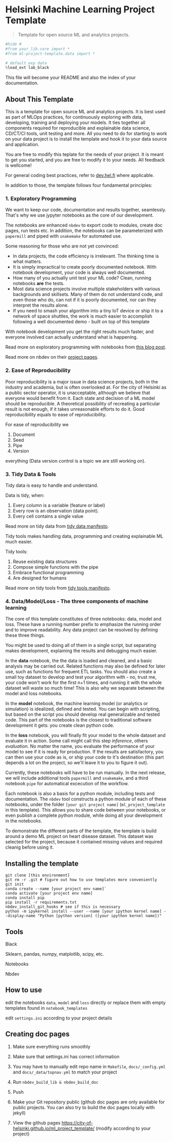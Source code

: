 # Helsinki Machine Learning Project Template
> Template for open source ML and analytics projects.


```python
#hide #
#from your_lib.core import *
#from ml-project-template.data import *
```

```python
# default_exp data
%load_ext lab_black
```

This file will become your README and also the index of your documentation.

## About This Template

This is a template for open source ML and analytics projects.
It is best used as part of MLOps practices, for continuously exploring with data, developing, training and deploying your models.
It ties together all components required for reproducible and explainable data science, CD/CT/CI tools, unit testing and more. 
All you need to do for starting to work on your data project is to install the template and hook it to your data source and application.

You are free to modify this teplate for the needs of your project.
It is meant to get you started, and you are free to modify it to your needs. All feedback is wellcome!

For general coding best practices, refer to [dev.hel.fi](https://dev.hel.fi/) where applicable.

In addition to those, the template follows four fundamental principles:

### 1. Exploratory Programming

We want to keep our code, documentation and results together, seamlessly.
That's why we use jypyter notebooks as the core of our development.

The notebooks are enhanced `nbdev` to export code to modules, create doc pages, run tests etc.
In addition, the notebooks can be parameterized with `papermill` and piped with `snakemake` for automated use.

Some reasoning for those who are not yet convinced:

- In data projects, the code efficiency is irrelevant. The thinking time is what matters.
- It is simply impractical to create poorly documented notebook. With notebook development, your code is always well documented.
- How many of you actually unit test your ML code? Clean, running notebooks **are** the tests. 
- Most data science projects involve multiple stakeholders with various backgrounds and skillsets.
Many of them do not understand code, and even those who do, can not if it is poorly documented, nor can they interpret the results alone.
- If you need to smash your algorithm into a tiny IoT device or ship it to a network of space shuttles,
the work is much easier to accomplish following a well documented demo - built on top of this template

With notebook development you get the right results much faster, and everyone involved can actually understand what is happening.

Read more on exploratory programming with notebooks from [this blog post](https://www.fast.ai/2019/12/02/nbdev/).

Read more on nbdev on their [project pages](https://nbdev.fast.ai/).

### 2. Ease of Reproducibility

Poor reproducibility is a major issue in data science projects, both in the industry and academia, but is often overlooked at.
For the city of Helsinki as a public sector operator, it is unacceptable, although we believe that everyone would benefit from it. 
Each state and decision of a ML model should be reproducible.
A theoretical possibility of recreating a particular result is not enough, if it takes unreasonable efforts to do it.
Good reproducibility equals to ease of reproducibility.

For ease of reproducibility we 

1. Document
2. Seed
3. Pipe
4. Version

everything (Data version control is a topic we are still working on).

### 3. Tidy Data & Tools

Tidy data is easy to handle and understand.

Data is tidy, when:

1. Every column is a variable (feature or label)
2. Every row is an observation (data point).
3. Every cell contains a single value

Read more on tidy data from [tidy data manifesto](https://vita.had.co.nz/papers/tidy-data.html).

Tidy tools makes handling data, programming and creating explainable ML much easier.

Tidy tools:

1. Reuse existing data structures
2. Compose simple functions with the pipe
3. Embrace functional programming
4. Are designed for humans

Read more on tidy tools from [tidy tools manifesto](https://cran.r-project.org/web/packages/tidyverse/vignettes/manifesto.html).

### 4. Data/Model/Loss - The three components of machine learning

The core of this template constitutes of three notebooks: data, model and loss.
These have a running number prefix to emphasize the running order and to improve readability.
Any data project can be resolved by defining these three things.

You might be used to doing all of them in a single script,
but separating makes development, explaining the results and debugging much easier. 

In the **data** notebook, the the data is loaded and cleaned, and a basic analysis may be carried out.
Related functions may also be defined for later use, such as functions for frequent ETL tasks.
You should also create a small toy dataset to develop and test your algorithm with - no,
trust me, your code won't work for the first n+1 times, and running it with the whole dataset will waste so much time!
This is also why we separate between the model and loss notebooks.

In the **model** notebook, the machine learning model (or analytics or simulation) is idealized, defined and tested.
You can begin with scripting, but based on the script you should develop real generalizable and tested code.
This part of the notebooks is the closest to traditional software development it gets: you create clean python code. 

In the **loss** notebook, you will finally fit your model to the whole dataset and evaluate it in action.
Some call might call this step *inference*, others *evaluation*. No matter the name, you evaluate the performance of your model to see if it is ready for production.
If the results are satisfactory, you can then use your code as is, or ship your code to it's destination
(this part depends a lot on the project, so we'll leave it to you to figure it out).

Currently, these notebooks will have to be run manually.
In the next release, we will include additional tools `papermill` and `snakemake`,
and a third notebook `pipe` for automatical excecution of the workflow.

Each notebook is also a basis for a python module, including tests and documentation.
The `nbdev` tool constructs a python module of each of these notebooks, under the folder `[your git project name]` (`ml_project_template` in this template).
This allows you to share code between your notebooks, or even publish a complete python module, while doing all your development in the notebooks. 

To demonstrate the different parts of the template, the template is build around a demo ML project on heart disease dataset.
This dataset was selected for the project, because it contained missing values and required cleanig before using it. 

## Installing the template

```
git clone [this environment]
git rm -r .git # figure out how to use templates more conveniently
git init
conda create --name [your project env name]`
conda activate [your project env name]
conda install pip
pip install -r requirements.txt
nbdev_install_git_hooks # see if this is necessary
python -m ipykernel install --user --name [your ipython kernel name] --display-name "Python [python version] ([your ipython kernel name])"

```

## Tools

Black

Sklearn, pandas, numpy, matplotlib, scipy, etc.

Notebooks

Nbdev



## How to use

edit the notebooks `data`, `model` and `loss` directly or replace them with empty templates found in `notebook_templates`

edit `settings.ini` according to your project details



## Creating doc pages

1. Make sure everything runs smoothly

2. Make sure that settings.ini has correct information

3. You may have to manually edit repo name in `Makefile`, `docs/_config.yml` and `docs/_data/topnav.yml` to match your project

4. Run `nbdev_build_lib & nbdev_build_doc`

5. Push

6. Make your Git repository public (github doc pages are only available for public projects. You can also try to build the doc pages locally with jekyll)

7. View the github pages https://city-of-helsinki.github.io/ml_project_template/ (modify according to your project)

